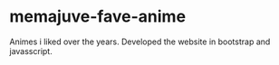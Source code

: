 # memajuve-fave-anime
Animes i liked over the years. Developed the website in bootstrap and javasscript.
